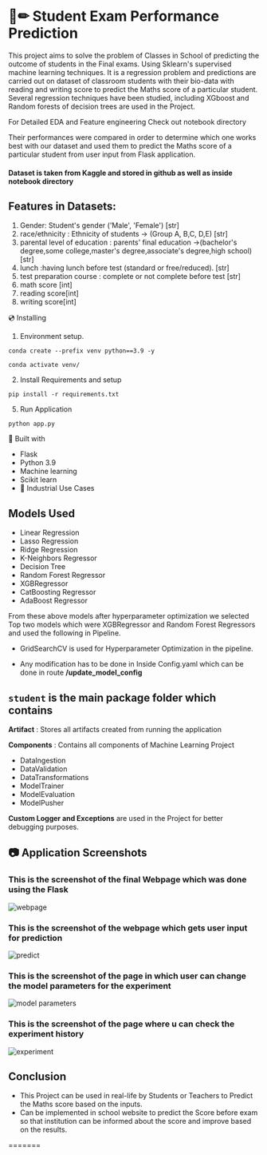# 📄✏ Student Exam Performance Prediction 
This project aims to solve the problem of Classes in School of predicting the outcome of students in the Final exams. Using Sklearn's supervised machine learning techniques. It is a regression problem and predictions are carried out on dataset of classroom students with their bio-data with reading and writing score to predict the Maths score of a particular student. Several regression techniques have been studied, including XGboost and Random forests of decision trees are used in the Project.

For Detailed EDA and Feature engineering Check out notebook directory 

Their performances were compared in order to determine which one works best with our dataset and used them to predict the Maths score of a particular student from user input from Flask application.

#### Dataset is taken from Kaggle and stored in github as well as inside notebook directory 


## Features in Datasets:
1. Gender: Student's gender ('Male', 'Female') [str]
2. race/ethnicity : Ethnicity of students -> (Group A, B,C, D,E) [str]
3. parental level of education :  parents' final education ->(bachelor's degree,some college,master's degree,associate's degree,high school)[str]
4. lunch :having lunch before test (standard or free/reduced). [str]
5. test preparation course : complete or not complete before test [str]
6. math score [int]
7. reading score[int]
8. writing score[int]

💿 Installing
1. Environment setup.
```
conda create --prefix venv python==3.9 -y
```
```
conda activate venv/
````
2. Install Requirements and setup
```
pip install -r requirements.txt
```
5. Run Application
```
python app.py
```

🔧 Built with
- Flask
- Python 3.9
- Machine learning
- Scikit learn
- 🏦 Industrial Use Cases

## Models Used
* Linear Regression
* Lasso Regression
* Ridge Regression
* K-Neighbors Regressor
* Decision Tree
* Random Forest Regressor
* XGBRegressor
* CatBoosting Regressor
* AdaBoost Regressor

From these above models after hyperparameter optimization we selected Top two models which were XGBRegressor and Random Forest Regressors and used the following in Pipeline.

* GridSearchCV is used for Hyperparameter Optimization in the pipeline.

* Any modification has to be done in  Inside Config.yaml which can be done in route **/update_model_config**

## `student` is the main package folder which contains 

**Artifact** : Stores all artifacts created from running the application

**Components** : Contains all components of Machine Learning Project
- DataIngestion
- DataValidation
- DataTransformations
- ModelTrainer
- ModelEvaluation
- ModelPusher

**Custom Logger and Exceptions** are used in the Project for better debugging purposes.

## 📷 Application Screenshots
### **This is the screenshot of the final Webpage which was done using the Flask**
![webpage](static/indexpage.png)

### **This is the screenshot of the webpage which gets user input for prediction**
![predict](static/predict.png)


### **This is the screenshot of the page in which user can change the model parameters for the experiment**
![model parameters](static/update.png)

### **This is the screenshot of the page where u can check the experiment history**
![experiment](static/experiment.png)

## Conclusion
- This Project can be used in real-life by Students or Teachers to Predict the Maths score based on the inputs.
- Can be implemented in school website to predict the Score before exam so that institution can be informed about the score and improve based on the results.

=======
